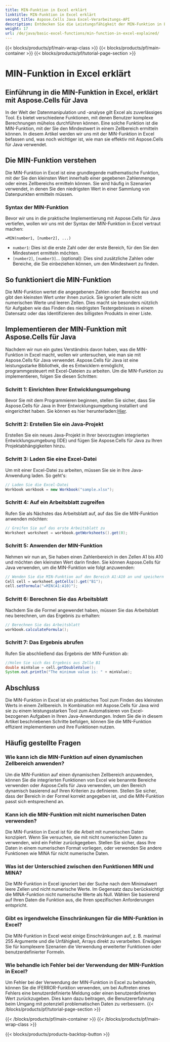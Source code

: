 ```yaml
---
title: MIN-Funktion in Excel erklärt
linktitle: MIN-Funktion in Excel erklärt
second_title: Aspose.Cells Java Excel-Verarbeitungs-API
description: Entdecken Sie die Leistungsfähigkeit der MIN-Funktion in Excel mit Aspose.Cells für Java. Lernen Sie, mühelos Minimalwerte zu finden.
weight: 17
url: /de/java/basic-excel-functions/min-function-in-excel-explained/
---
```


{{< blocks/products/pf/main-wrap-class >}}
{{< blocks/products/pf/main-container >}}
{{< blocks/products/pf/tutorial-page-section >}}

# MIN-Funktion in Excel erklärt


## Einführung in die MIN-Funktion in Excel, erklärt mit Aspose.Cells für Java

In der Welt der Datenmanipulation und -analyse gilt Excel als zuverlässiges Tool. Es bietet verschiedene Funktionen, mit denen Benutzer komplexe Berechnungen mühelos durchführen können. Eine solche Funktion ist die MIN-Funktion, mit der Sie den Mindestwert in einem Zellbereich ermitteln können. In diesem Artikel werden wir uns mit der MIN-Funktion in Excel befassen und, was noch wichtiger ist, wie man sie effektiv mit Aspose.Cells für Java verwendet.

## Die MIN-Funktion verstehen

Die MIN-Funktion in Excel ist eine grundlegende mathematische Funktion, mit der Sie den kleinsten Wert innerhalb einer gegebenen Zahlenmenge oder eines Zellbereichs ermitteln können. Sie wird häufig in Szenarien verwendet, in denen Sie den niedrigsten Wert in einer Sammlung von Datenpunkten ermitteln müssen.

### Syntax der MIN-Funktion

Bevor wir uns in die praktische Implementierung mit Aspose.Cells für Java vertiefen, wollen wir uns mit der Syntax der MIN-Funktion in Excel vertraut machen:

```
=MIN(number1, [number2], ...)
```

- `number1`: Dies ist die erste Zahl oder der erste Bereich, für den Sie den Mindestwert ermitteln möchten.
- `[number2]`, `[number3]`... (optional): Dies sind zusätzliche Zahlen oder Bereiche, die Sie einbeziehen können, um den Mindestwert zu finden.

## So funktioniert die MIN-Funktion

Die MIN-Funktion wertet die angegebenen Zahlen oder Bereiche aus und gibt den kleinsten Wert unter ihnen zurück. Sie ignoriert alle nicht numerischen Werte und leeren Zellen. Dies macht sie besonders nützlich für Aufgaben wie das Finden des niedrigsten Testergebnisses in einem Datensatz oder das Identifizieren des billigsten Produkts in einer Liste.

## Implementieren der MIN-Funktion mit Aspose.Cells für Java

Nachdem wir nun ein gutes Verständnis davon haben, was die MIN-Funktion in Excel macht, wollen wir untersuchen, wie man sie mit Aspose.Cells für Java verwendet. Aspose.Cells für Java ist eine leistungsstarke Bibliothek, die es Entwicklern ermöglicht, programmgesteuert mit Excel-Dateien zu arbeiten. Um die MIN-Funktion zu implementieren, folgen Sie diesen Schritten:

### Schritt 1: Einrichten Ihrer Entwicklungsumgebung

 Bevor Sie mit dem Programmieren beginnen, stellen Sie sicher, dass Sie Aspose.Cells für Java in Ihrer Entwicklungsumgebung installiert und eingerichtet haben. Sie können es hier herunterladen:[Hier](https://releases.aspose.com/cells/java/).

### Schritt 2: Erstellen Sie ein Java-Projekt

Erstellen Sie ein neues Java-Projekt in Ihrer bevorzugten integrierten Entwicklungsumgebung (IDE) und fügen Sie Aspose.Cells für Java zu Ihren Projektabhängigkeiten hinzu.

### Schritt 3: Laden Sie eine Excel-Datei

Um mit einer Excel-Datei zu arbeiten, müssen Sie sie in Ihre Java-Anwendung laden. So geht's:

```java
// Laden Sie die Excel-Datei
Workbook workbook = new Workbook("sample.xlsx");
```

### Schritt 4: Auf ein Arbeitsblatt zugreifen

Rufen Sie als Nächstes das Arbeitsblatt auf, auf das Sie die MIN-Funktion anwenden möchten:

```java
// Greifen Sie auf das erste Arbeitsblatt zu
Worksheet worksheet = workbook.getWorksheets().get(0);
```

### Schritt 5: Anwenden der MIN-Funktion

Nehmen wir nun an, Sie haben einen Zahlenbereich in den Zellen A1 bis A10 und möchten den kleinsten Wert darin finden. Sie können Aspose.Cells für Java verwenden, um die MIN-Funktion wie folgt anzuwenden:

```java
// Wenden Sie die MIN-Funktion auf den Bereich A1:A10 an und speichern Sie das Ergebnis in Zelle B1
Cell cell = worksheet.getCells().get("B1");
cell.setFormula("=MIN(A1:A10)");
```

### Schritt 6: Berechnen Sie das Arbeitsblatt

Nachdem Sie die Formel angewendet haben, müssen Sie das Arbeitsblatt neu berechnen, um das Ergebnis zu erhalten:

```java
// Berechnen Sie das Arbeitsblatt
workbook.calculateFormula();
```

### Schritt 7: Das Ergebnis abrufen

Rufen Sie abschließend das Ergebnis der MIN-Funktion ab:

```java
//Holen Sie sich das Ergebnis aus Zelle B1
double minValue = cell.getDoubleValue();
System.out.println("The minimum value is: " + minValue);
```

## Abschluss

Die MIN-Funktion in Excel ist ein praktisches Tool zum Finden des kleinsten Werts in einem Zellbereich. In Kombination mit Aspose.Cells für Java wird sie zu einem leistungsstarken Tool zum Automatisieren von Excel-bezogenen Aufgaben in Ihren Java-Anwendungen. Indem Sie die in diesem Artikel beschriebenen Schritte befolgen, können Sie die MIN-Funktion effizient implementieren und ihre Funktionen nutzen.

## Häufig gestellte Fragen

### Wie kann ich die MIN-Funktion auf einen dynamischen Zellbereich anwenden?

Um die MIN-Funktion auf einen dynamischen Zellbereich anzuwenden, können Sie die integrierten Funktionen von Excel wie benannte Bereiche verwenden oder Aspose.Cells für Java verwenden, um den Bereich dynamisch basierend auf Ihren Kriterien zu definieren. Stellen Sie sicher, dass der Bereich in der Formel korrekt angegeben ist, und die MIN-Funktion passt sich entsprechend an.

### Kann ich die MIN-Funktion mit nicht numerischen Daten verwenden?

Die MIN-Funktion in Excel ist für die Arbeit mit numerischen Daten konzipiert. Wenn Sie versuchen, sie mit nicht numerischen Daten zu verwenden, wird ein Fehler zurückgegeben. Stellen Sie sicher, dass Ihre Daten in einem numerischen Format vorliegen, oder verwenden Sie andere Funktionen wie MINA für nicht numerische Daten.

### Was ist der Unterschied zwischen den Funktionen MIN und MINA?

Die MIN-Funktion in Excel ignoriert bei der Suche nach dem Minimalwert leere Zellen und nicht numerische Werte. Im Gegensatz dazu berücksichtigt die MINA-Funktion nicht numerische Werte als Null. Wählen Sie basierend auf Ihren Daten die Funktion aus, die Ihren spezifischen Anforderungen entspricht.

### Gibt es irgendwelche Einschränkungen für die MIN-Funktion in Excel?

Die MIN-Funktion in Excel weist einige Einschränkungen auf, z. B. maximal 255 Argumente und die Unfähigkeit, Arrays direkt zu verarbeiten. Erwägen Sie für komplexere Szenarien die Verwendung erweiterter Funktionen oder benutzerdefinierter Formeln.

### Wie behandle ich Fehler bei der Verwendung der MIN-Funktion in Excel?

Um Fehler bei der Verwendung der MIN-Funktion in Excel zu behandeln, können Sie die IFERROR-Funktion verwenden, um bei Auftreten eines Fehlers eine benutzerdefinierte Meldung oder einen benutzerdefinierten Wert zurückzugeben. Dies kann dazu beitragen, die Benutzererfahrung beim Umgang mit potenziell problematischen Daten zu verbessern.
{{< /blocks/products/pf/tutorial-page-section >}}

{{< /blocks/products/pf/main-container >}}
{{< /blocks/products/pf/main-wrap-class >}}

{{< blocks/products/products-backtop-button >}}
